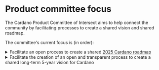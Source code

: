 # Product committee focus

The Cardano Product Committee of Intersect aims to help connect the community by facilitating processes to create a shared vision and shared roadmap.

The committee's current focus is (in order):

<details>

<summary>Facilitate an open process to create a shared <a href="../committee-outcomes/2025-cardanos-roadmap/">2025 Cardano roadmap</a> </summary>

As Cardano enters into decentralized governance, completing at the same time the original roadmap with the Age of Voltaire, the committee aims to help the community transition from a pre-defined roadmap to a commonly agreed one. \
\
The committee understands 2025 will be a 'bridge' year between the old and the new world, where continuity needs to be kept. Because of this, it is simplifying the roadmap creation process running it side by side with other committees such as budget committee.

</details>

<details>

<summary>Facilitate the creation of an open and transparent process to create a shared long-term 5-year vision for Cardano</summary>

One of the goals the Product committee is proposing for Cardano for 2025 is the creation of a new open and reusable process to create a shared long-term vision.

During the beginning of 2025, the committee aims to facilitate activities to create a shared process and then to facilitate the operationalization of the process itself to create the first open and shared Cardano vision which could inform also a 2026 Cardano roadmap.

</details>

